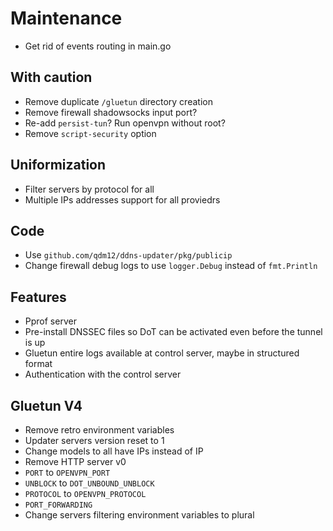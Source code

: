 # Maintenance

- Get rid of events routing in main.go

## With caution

- Remove duplicate `/gluetun` directory creation
- Remove firewall shadowsocks input port?
- Re-add `persist-tun`? Run openvpn without root?
- Remove `script-security` option

## Uniformization

- Filter servers by protocol for all
- Multiple IPs addresses support for all proviedrs

## Code

- Use `github.com/qdm12/ddns-updater/pkg/publicip`
- Change firewall debug logs to use `logger.Debug` instead of `fmt.Println`

## Features

- Pprof server
- Pre-install DNSSEC files so DoT can be activated even before the tunnel is up
- Gluetun entire logs available at control server, maybe in structured format
- Authentication with the control server

## Gluetun V4

- Remove retro environment variables
- Updater servers version reset to 1
- Change models to all have IPs instead of IP
- Remove HTTP server v0
- `PORT` to `OPENVPN_PORT`
- `UNBLOCK` to `DOT_UNBOUND_UNBLOCK`
- `PROTOCOL` to `OPENVPN_PROTOCOL`
- `PORT_FORWARDING`
- Change servers filtering environment variables to plural
